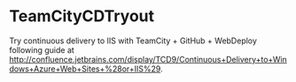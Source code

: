 # TeamCityCDTryout
Try continuous delivery to IIS with TeamCity + GitHub + WebDeploy following guide at http://confluence.jetbrains.com/display/TCD9/Continuous+Delivery+to+Windows+Azure+Web+Sites+%28or+IIS%29.
